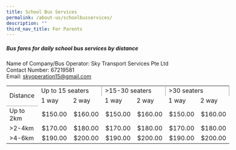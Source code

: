 ```yaml
---
title: School Bus Services
permalink: /about-us/schoolbusservices/
description: ""
third_nav_title: For Parents
---
```

##### **Bus fares for daily school bus services by distance**
Name of Company/Bus Operator: Sky Transport Services Pte Ltd <br>
Contact Number: 67219581<br>
Email: skyoperation15@gmail.com <br>
<!--table {mso-displayed-decimal-separator:"\\."; mso-displayed-thousand-separator:"\\,";} @page {margin:.75in .7in .75in .7in; mso-header-margin:.3in; mso-footer-margin:.3in;} tr {mso-height-source:auto;} col {mso-width-source:auto;} br {mso-data-placement:same-cell;} td {padding-top:1px; padding-right:1px; padding-left:1px; mso-ignore:padding; color:black; font-size:11.0pt; font-weight:400; font-style:normal; text-decoration:none; font-family:Calibri, sans-serif; mso-font-charset:0; mso-number-format:General; text-align:general; vertical-align:bottom; border:none; mso-background-source:auto; mso-pattern:auto; mso-protection:locked visible; white-space:nowrap; mso-rotate:0;} .xl65 {font-family:Arial, sans-serif; mso-font-charset:0;} .xl66 {font-weight:700; font-family:Arial, sans-serif; mso-font-charset:0; text-align:center; border:1.0pt solid #999999; background:white; mso-pattern:black none; white-space:normal;} .xl67 {font-family:Arial, sans-serif; mso-font-charset:0; vertical-align:top; border:1.0pt solid #999999; background:#F9F9F9; mso-pattern:black none;} .xl68 {font-family:Arial, sans-serif; mso-font-charset:0; mso-number-format:"\\0022$\\0022\\#\\,\\#\\#0\\.00\_\\)\\;\\\[Red\\\]\\\\\\(\\0022$\\0022\\#\\,\\#\\#0\\.00\\\\\\)"; vertical-align:top; border:1.0pt solid #999999; background:#F9F9F9; mso-pattern:black none; white-space:normal;} .xl69 {font-family:Arial, sans-serif; mso-font-charset:0; vertical-align:top; border:1.0pt solid #999999; background:white; mso-pattern:black none;} .xl70 {font-family:Arial, sans-serif; mso-font-charset:0; mso-number-format:"\\0022$\\0022\\#\\,\\#\\#0\\.00\_\\)\\;\\\[Red\\\]\\\\\\(\\0022$\\0022\\#\\,\\#\\#0\\.00\\\\\\)"; vertical-align:top; border:1.0pt solid #999999; background:white; mso-pattern:black none; white-space:normal;} .xl71 {font-weight:700; font-family:Arial, sans-serif; mso-font-charset:0; text-align:center; border-top:1.0pt solid #999999; border-right:1.0pt solid #999999; border-bottom:none; border-left:1.0pt solid #999999; background:#F9F9F9; mso-pattern:black none; white-space:normal;} .xl72 {font-weight:700; font-family:Arial, sans-serif; mso-font-charset:0; text-align:center; border-top:none; border-right:1.0pt solid #999999; border-bottom:1.0pt solid #999999; border-left:1.0pt solid #999999; background:#F9F9F9; mso-pattern:black none; white-space:normal;} .xl73 {font-weight:700; font-family:Arial, sans-serif; mso-font-charset:0; text-align:center; border-top:1.0pt solid #999999; border-right:none; border-bottom:1.0pt solid #999999; border-left:1.0pt solid #999999; background:#F9F9F9; mso-pattern:black none; white-space:normal;} .xl74 {font-weight:700; font-family:Arial, sans-serif; mso-font-charset:0; text-align:center; border-top:1.0pt solid #999999; border-right:1.0pt solid #999999; border-bottom:1.0pt solid #999999; border-left:none; background:#F9F9F9; mso-pattern:black none; white-space:normal;} -->

<table border="0" cellpadding="0" cellspacing="0" width="588" style="border-collapse:
 collapse;width:441pt"><colgroup><col width="84" span="7" style="mso-width-source:userset;mso-width-alt:2932;
 width:63pt"></colgroup><tbody><tr height="19" style="height:14.5pt"><td rowspan="2" height="38" class="xl71" width="84" style="border-bottom:1.0pt solid #999999;
  height:29.0pt;width:63pt">Distance</td><td colspan="2" class="xl73" width="168" style="border-right:1.0pt solid #999999;
  border-left:none;width:126pt">Up to 15 seaters</td><td colspan="2" class="xl73" width="168" style="border-right:1.0pt solid #999999;
  border-left:none;width:126pt">&gt;15-30 seaters</td><td colspan="2" class="xl73" width="168" style="border-right:1.0pt solid #999999;
  border-left:none;width:126pt">&gt;30 seaters</td></tr><tr height="19" style="height:14.5pt"><td height="19" class="xl66" width="84" style="height:14.5pt;border-top:none;
  border-left:none;width:63pt">1 way</td><td class="xl66" width="84" style="border-top:none;border-left:none;width:63pt">2 way</td><td class="xl66" width="84" style="border-top:none;border-left:none;width:63pt">1 way</td><td class="xl66" width="84" style="border-top:none;border-left:none;width:63pt">2 way</td><td class="xl66" width="84" style="border-top:none;border-left:none;width:63pt">1 way</td><td class="xl66" width="84" style="border-top:none;border-left:none;width:63pt">2 way</td></tr><tr height="19" style="height:14.5pt"><td height="19" class="xl67" style="height:14.5pt;border-top:none">Up to 2km</td><td class="xl68" align="right" width="84" style="border-top:none;border-left:none;
  width:63pt">$150.00</td><td class="xl68" align="right" width="84" style="border-top:none;border-left:none;
  width:63pt">$160.00</td><td class="xl68" align="right" width="84" style="border-top:none;border-left:none;
  width:63pt">$150.00</td><td class="xl68" align="right" width="84" style="border-top:none;border-left:none;
  width:63pt">$160.00</td><td class="xl68" align="right" width="84" style="border-top:none;border-left:none;
  width:63pt">$150.00</td><td class="xl68" align="right" width="84" style="border-top:none;border-left:none;
  width:63pt">$160.00</td></tr><tr height="19" style="height:14.5pt"><td height="19" class="xl69" style="height:14.5pt;border-top:none">&gt;2-4km</td><td class="xl70" align="right" width="84" style="border-top:none;border-left:none;
  width:63pt">$170.00</td><td class="xl70" align="right" width="84" style="border-top:none;border-left:none;
  width:63pt">$180.00</td><td class="xl70" align="right" width="84" style="border-top:none;border-left:none;
  width:63pt">$170.00</td><td class="xl70" align="right" width="84" style="border-top:none;border-left:none;
  width:63pt">$180.00</td><td class="xl70" align="right" width="84" style="border-top:none;border-left:none;
  width:63pt">$170.00</td><td class="xl70" align="right" width="84" style="border-top:none;border-left:none;
  width:63pt">$180.00</td></tr><tr height="19" style="height:14.5pt"><td height="19" class="xl67" style="height:14.5pt;border-top:none">&gt;4-6km</td><td class="xl68" align="right" width="84" style="border-top:none;border-left:none;
  width:63pt">$190.00</td><td class="xl68" align="right" width="84" style="border-top:none;border-left:none;
  width:63pt">$200.00</td><td class="xl68" align="right" width="84" style="border-top:none;border-left:none;
  width:63pt">$190.00</td><td class="xl68" align="right" width="84" style="border-top:none;border-left:none;
  width:63pt">$200.00</td><td class="xl68" align="right" width="84" style="border-top:none;border-left:none;
  width:63pt">$190.00</td><td class="xl68" align="right" width="84" style="border-top:none;border-left:none;
  width:63pt">$200.00</td></tr></tbody></table>